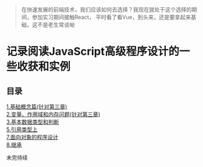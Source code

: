  > 在快速发展的前端技术，我们应该如何去选择？我现在就处于这个选择的期间，参加实习期间接触React，
 平时看了看Vue，到头来，还是要拿起来基础，这不是老生常谈呦
 
# 记录阅读JavaScript高级程序设计的一些收获和实例

## 目录
[1.基础概念篇(针对第三章)](https://github.com/webbj97/summary/blob/master/Blog-JS%E9%AB%98%E7%A8%8B%E7%AC%94%E8%AE%B0/js-Blog/1.%E5%9F%BA%E7%A1%80%E6%A6%82%E5%BF%B5%E7%AF%87.md)  
[2.变量、作用域和内存问题(针对第三章)](https://github.com/webbj97/summary/blob/master/Blog-JS%E9%AB%98%E7%A8%8B%E7%AC%94%E8%AE%B0/js-Blog/2.%E5%8F%98%E9%87%8F%E3%80%81%E4%BD%9C%E7%94%A8%E5%9F%9F%E5%92%8C%E5%86%85%E5%AD%98%E9%97%AE%E9%A2%98.md)  
[3.基本数据类型和判断](https://github.com/webbj97/summary/blob/master/Blog-JS%E9%AB%98%E7%A8%8B%E7%AC%94%E8%AE%B0/js-Blog/3.JS%E5%9F%BA%E6%9C%AC%E6%95%B0%E6%8D%AE%E4%BA%86%E7%B1%BB%E5%9E%8B.md)  
[5.引用类型上](https://github.com/webbj97/summary/blob/master/Blog-JS%E9%AB%98%E7%A8%8B%E7%AC%94%E8%AE%B0/js-Blog/5.%E5%BC%95%E7%94%A8%E7%B1%BB%E5%9E%8B%E4%B8%8A.md)  
[7.面向对象的程序设计](https://github.com/webbj97/summary/blob/master/Blog-JS%E9%AB%98%E7%A8%8B%E7%AC%94%E8%AE%B0/js-Blog/7.%E9%9D%A2%E5%90%91%E5%AF%B9%E8%B1%A1%E7%9A%84%E7%A8%8B%E5%BA%8F%E8%AE%BE%E8%AE%A1.md)  
[8.继承]()

未完待续

